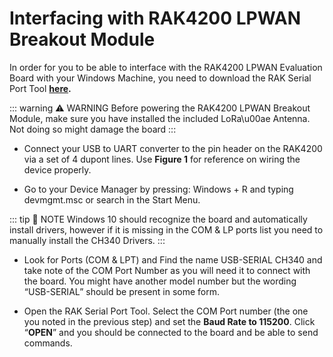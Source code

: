# Interfacing with RAK4200 LPWAN Breakout Module

In order for you to be able to interface with the RAK4200 LPWAN Evaluation Board with your Windows Machine, you need to download the RAK Serial Port Tool **[here](https://downloads.rakwireless.com/en/LoRa/Tools/RAK_SERIAL_PORT_TOOL_V1.2.1.zip).**

::: warning ⚠️ WARNING
Before powering the RAK4200 LPWAN Breakout Module, make sure you have installed the included LoRa\u00ae Antenna. Not doing so might damage the board
:::

- Connect your USB to UART converter to the pin header on the RAK4200 via a set of 4 dupont lines. Use **Figure 1** for reference on wiring the device properly.

<rk-img
  src="/assets/images/quick-start-guide/rak4200-breakout/interfacing/a6qkw8rluttf89wrzwum.jpg"
  width="100%"
  figure-number="1"
  caption="Powering up and interfacing with the board"
/>

- Go to your Device Manager by pressing: Windows + R and typing devmgmt.msc or search in the Start Menu.

::: tip 📝 NOTE
Windows 10 should recognize the board and automatically install drivers, however if it is missing in the COM & LP ports list you need to manually install the CH340 Drivers.
:::

- Look for Ports (COM & LPT) and Find the name USB-SERIAL CH340 and take note of the COM Port Number as you will need it to connect with the board. You might have another model number but the wording “USB-SERIAL” should be present in some form.

<rk-img
  src="/assets/images/quick-start-guide/rak4200-breakout/interfacing/tvkkkqpdpkszdf4ioyg6.png"
  width="100%"
  figure-number="2"
  caption="COM Port settings"
/>

-  Open the RAK Serial Port Tool. Select the COM Port number (the one you noted in the previous step) and set the **Baud Rate to 115200**. Click “**OPEN**” and you should be connected to the board and be able to send commands.

<rk-img
  src="/assets/images/quick-start-guide/rak4200-breakout/interfacing/ybo1fczw8uhagao2io7h.png"
  width="100%"
  figure-number="3"
  caption="Configuring the RAK Serial Port Tool"
/>


